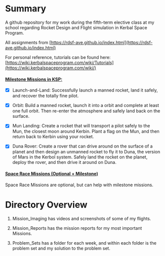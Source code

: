 # Summary

A github repository for my work during the fifth-term elective class at my school regarding Rocket Design and Flight simulation in Kerbal Space Program.

All assignments from [https://rdsf-ave.github.io/index.html](https://rdsf-ave.github.io/index.html)

For personal reference, tutorials can be found here: [https://wiki.kerbalspaceprogram.com/wiki/Tutorials](https://wiki.kerbalspaceprogram.com/wiki/)

#### [Milestone Missions in KSP:](https://rdsf-ave.github.io/milestones.html)

- [X] Launch-and-Land: Successfully launch a manned rocket, land it safely, and recover the totally fine pilot.

- [X] Orbit: Build a manned rocket, launch it into a orbit and complete at least one full orbit. Then re-enter the atmosphere and safely land back on the surface.

- [X] Mun Landing: Create a rocket that will transport a pilot safely to the Mun, the closest moon around Kerbin. Plant a flag on the Mun, and then return back to Kerbin using your rocket.

- [X] Duna Rover: Create a rover that can drive around on the surface of a planet and then design an unmanned rocket to fly it to Duna, the version of Mars in the Kerbol system. Safely land the rocket on the planet, deploy the rover, and then drive it around on Duna.

#### [Space Race Missions (Optional + Milestone)](https://rdsf-ave.github.io/SpaceRace.html)

Space Race Missions are optional, but can help with milestone missions.

# Directory Overview

1. Mission_Imaging has videos and screenshots of some of my flights.

2. Mission_Reports has the mission reports for my most important Missions.
3. Problem_Sets has a folder for each week, and within each folder is the problem set and my solution to the problem set.
